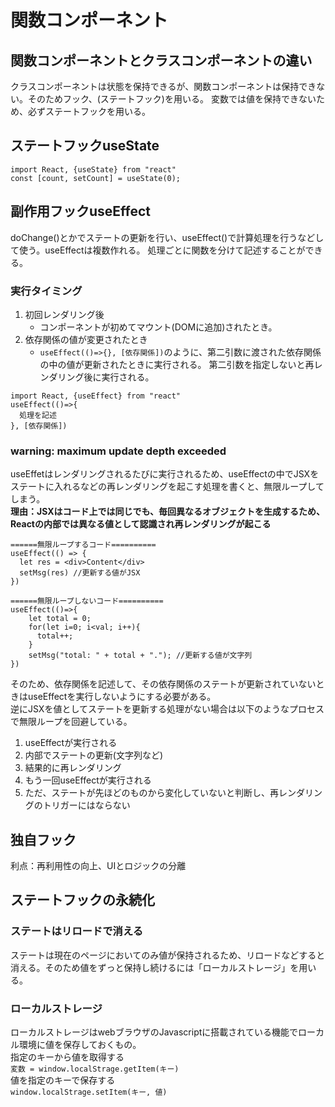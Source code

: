 # 関数コンポーネント

## 関数コンポーネントとクラスコンポーネントの違い
クラスコンポーネントは状態を保持できるが、関数コンポーネントは保持できない。そのためフック、(ステートフック)を用いる。
変数では値を保持できないため、必ずステートフックを用いる。

## ステートフックuseState
```
import React, {useState} from "react"
const [count, setCount] = useState(0);
```

## 副作用フックuseEffect
doChange()とかでステートの更新を行い、useEffect()で計算処理を行うなどして使う。useEffectは複数作れる。
処理ごとに関数を分けて記述することができる。  
### 実行タイミング
1. 初回レンダリング後  
   - コンポーネントが初めてマウント(DOMに追加)されたとき。
3. 依存関係の値が変更されたとき  
   -  ```useEffect(()=>{}, [依存関係])```のように、第二引数に渡された依存関係の中の値が更新されたときに実行される。
   第二引数を指定しないと再レンダリング後に実行される。
```
import React, {useEffect} from "react"
useEffect(()=>{
  処理を記述
}, [依存関係])
```

### warning: maximum update depth exceeded
useEffetはレンダリングされるたびに実行されるため、useEffectの中でJSXをステートに入れるなどの再レンダリングを起こす処理を書くと、無限ループしてしまう。  
**理由：JSXはコード上では同じでも、毎回異なるオブジェクトを生成するため、Reactの内部では異なる値として認識され再レンダリングが起こる**

```
======無限ループするコード==========
useEffect(() => {
  let res = <div>Content</div>
  setMsg(res) //更新する値がJSX
})

======無限ループしないコード==========
useEffect(()=>{
    let total = 0;
    for(let i=0; i<val; i++){
      total++;
    }
    setMsg("total: " + total + "."); //更新する値が文字列
})
```
そのため、依存関係を記述して、その依存関係のステートが更新されていないときはuseEffectを実行しないようにする必要がある。  
逆にJSXを値としてステートを更新する処理がない場合は以下のようなプロセスで無限ループを回避している。  
1. useEffectが実行される
2. 内部でステートの更新(文字列など)
3. 結果的に再レンダリング
4. もう一回useEffectが実行される
5. ただ、ステートが先ほどのものから変化していないと判断し、再レンダリングのトリガーにはならない

## 独自フック
利点：再利用性の向上、UIとロジックの分離

## ステートフックの永続化
### ステートはリロードで消える
ステートは現在のページにおいてのみ値が保持されるため、リロードなどすると消える。そのため値をずっと保持し続けるには「ローカルストレージ」を用いる。

### ローカルストレージ
ローカルストレージはwebブラウザのJavascriptに搭載されている機能でローカル環境に値を保存しておくもの。  
指定のキーから値を取得する  
```変数 = window.localStrage.getItem(キー)```  
値を指定のキーで保存する  
```window.localStrage.setItem(キー, 値)```  

